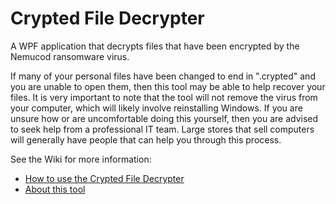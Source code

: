 # Crypted File Decrypter
A WPF application that decrypts files that have been encrypted by the Nemucod ransomware virus.

If many of your personal files have been changed to end in ".crypted" and you are unable to open them, then this tool may be able to help recover your files. It is very important to note that the tool will not remove the virus from your computer, which will likely involve reinstalling Windows. If you are unsure how or are uncomfortable doing this yourself, then you are advised to seek help from a professional IT team. Large stores that sell computers will generally have people that can help you through this process.

See the Wiki for more information:
* [How to use the Crypted File Decrypter](https://github.com/danoconnor/CryptedFileDecrypter/wiki/Using-the-Crypted-File-Decrypter)
* [About this tool](https://github.com/danoconnor/CryptedFileDecrypter/wiki/About-the-tool)
